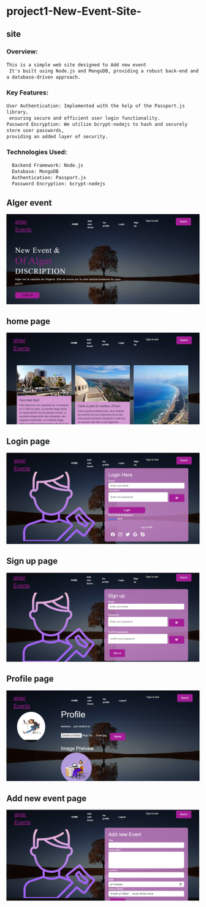 # project1-New-Event-Site-
## site 
### Overview:
```
This is a simple web site designed to Add new event 
 It's built using Node.js and MongoDB, providing a robust back-end and a database-driven approach.
```
### Key Features:
```
User Authentication: Implemented with the help of the Passport.js library,
 ensuring secure and efficient user login functionality.
Password Encryption: We utilize bcrypt-nodejs to hash and securely store user passwords,
providing an added layer of security.
```
### Technologies Used:
```
  Backend Framework: Node.js
  Database: MongoDB
  Authentication: Passport.js
  Password Encryption: bcrypt-nodejs
```

 <div>
  <h2> Alger event</h2>
  <img src= "https://github.com/rima33333/project1-New-Event-Site-/blob/master/node_events/public/img/n1.png?raw=true">
 </div>
  <div>
  <h2> home page </h2>
  <img src= "https://github.com/rima33333/project1-New-Event-Site-/blob/master/node_events/public/img/n2.png?raw=true">
 </div>
 <div>
  <h2> Login page </h2>
  <img src= "https://github.com/rima33333/project1-New-Event-Site-/blob/master/node_events/public/img/n3.png?raw=true">
 </div>
 <div>
  <h2> Sign up  page  </h2>
  <img src= "https://github.com/rima33333/project1-New-Event-Site-/blob/master/node_events/public/img/n4.png?raw=true">
 </div>
 <div>
  <h2> Profile page </h2>
  <img src=  "https://github.com/rima33333/project1-New-Event-Site-/blob/master/node_events/public/img/profile.png?raw=true">
 </div>
 <div>
  <h2> Add new event page </h2>
  <img src=  "https://github.com/rima33333/project1-New-Event-Site-/blob/master/node_events/public/img/add%20new%20event.png?raw=true">
 </div>
